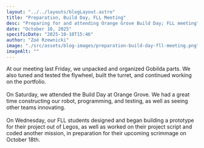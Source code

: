 ```yaml
---
layout: "../../layouts/blogLayout.astro"
title: "Preparation, Build Day, FLL Meeting"
desc: "Preparing for and attending Orange Grove Build Day; FLL meeting"
date: "October 10, 2025"
specificDate: "2025-10-10T15:46"
author: "Zoë Rzewnicki"
image: "./src/assets/blog-images/preparation-build-day-fll-meeting.png"
imageAlt: ""
---
```

At our meeting last Friday, we unpacked and organized Gobilda parts. We also tuned and tested the flywheel, built the turret, and continued working on the portfolio.
<br><br>
On Saturday, we attended the Build Day at Orange Grove. We had a great time constructing our robot, programming, and testing, as well as seeing other teams innovating. 
<br><br>
On Wednesday, our FLL students designed and began building a prototype for their project out of Legos, as well as worked on their project script and coded another mission, in preparation for their upcoming scrimmage on October 18th. 